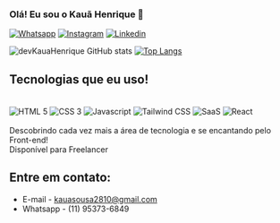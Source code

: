 ### Olá! Eu sou o Kauã Henrique 👋

[![Whatsapp](https://img.shields.io/badge/WhatsApp-25D366?style=for-the-badge&logo=whatsapp&logoColor=white)](https://api.whatsapp.com/send/?phone=5511953736849&text=Ol%C3%A1%20Kau%C3%A3%20Henrique!)
[![Instagram](https://img.shields.io/badge/Instagram-E4405F?style=for-the-badge&logo=instagram&logoColor=white)](https://www.instagram.com/kaua_hsg/)
[![Linkedin](https://img.shields.io/badge/LinkedIn-0077B5?style=for-the-badge&logo=linkedin&logoColor=white)](https://www.linkedin.com/in/kau%C3%A3-henrique-78259a259/)

![devKauaHenrique GitHub stats](https://github-readme-stats.vercel.app/api?username=devKauaHenrique&show_icons=true&theme=dracula)
[![Top Langs](https://github-readme-stats.vercel.app/api/top-langs/?username=devKauaHenrique)](https://github.com/devKauaHenrique/github-readme-stats)

## Tecnologias que eu uso!

<div style="display: inline_block">
<br>
<img align="center" src="https://img.shields.io/badge/HTML5-E34F26?style=for-the-badge&logo=html5&logoColor=white" alt="HTML 5" />
<img align="center" src="https://img.shields.io/badge/CSS3-1572B6?style=for-the-badge&logo=css3&logoColor=white" alt="CSS 3" />
<img align="center" src="https://img.shields.io/badge/JavaScript-F7DF1E?style=for-the-badge&logo=javascript&logoColor=black" alt="Javascript" />
<img align="center" src="https://img.shields.io/badge/Tailwind_CSS-38B2AC?style=for-the-badge&logo=tailwind-css&logoColor=white" alt="Tailwind CSS" />
<img align="center" src="https://img.shields.io/badge/Sass-CC6699?style=for-the-badge&logo=sass&logoColor=white" alt="SaaS" />
<img align="center" src="https://img.shields.io/badge/React-20232A?style=for-the-badge&logo=react&logoColor=61DAFB" alt="React" />
</div>
<br>
Descobrindo cada vez mais a área de tecnologia e se encantando pelo Front-end!
<br>
Disponível para Freelancer

## Entre em contato:
- E-mail - kauasousa2810@gmail.com<br>
- Whatsapp - (11) 95373-6849
